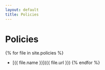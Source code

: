 ```yaml
---
layout: default
title: Policies
---
```


# Policies

{% for file in site.policies %}
- [{{ file.name }}]({{ file.url }})
{% endfor %}
